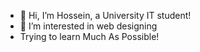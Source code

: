 - 👋 Hi, I’m Hossein, a University IT student!
- 👀 I’m interested in web designing
- Trying to learn Much As Possible!
<!---
abnos5525/abnos5525 is a ✨ special ✨ repository because its `README.md` (this file) appears on your GitHub profile.
You can click the Preview link to take a look at your changes.
--->
